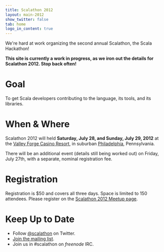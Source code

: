 ```yaml
---
title: Scalathon 2012
layout: main-2012
show_twitter: false
tab: home
logo_in_content: true
---
```


We're hard at work organizing the second annual Scalathon, the Scala Hackathon!

**This site is currently a work in progress, as we iron out the details for
Scalathon 2012. Stop back often!**

# Goal

To get Scala developers contributing to the language, its tools, and its
libraries.

# When & Where

Scalathon 2012 will held **Saturday, July 28, and Sunday, July 29, 2012** at
the [Valley Forge Casino Resort][], in suburban [Philadelphia][], Pennsylvania.

There will be an additional event (details still being worked out) on Friday,
July 27th, with a separate, nominal registration fee.

# Registration

Registration is $50 and covers all three days. Space is limited to 150
attendees. Please register on the [Scalathon 2012 Meetup page][].

# Keep Up to Date

* Follow [@scalathon](http://twitter.com/#!/scalathon) on Twitter.
* [Join the mailing list](http://groups.google.com/group/scalathon).
* Join us in #scalathon on *freenode* IRC.

[Valley Forge Casino Resort]: https://www.vfcasino.com/
[Philadelphia]: http://en.wikipedia.org/wiki/Philadelphia
[Scalathon 2012 Meetup page]: http://www.meetup.com/scala-phase/events/62752272/
